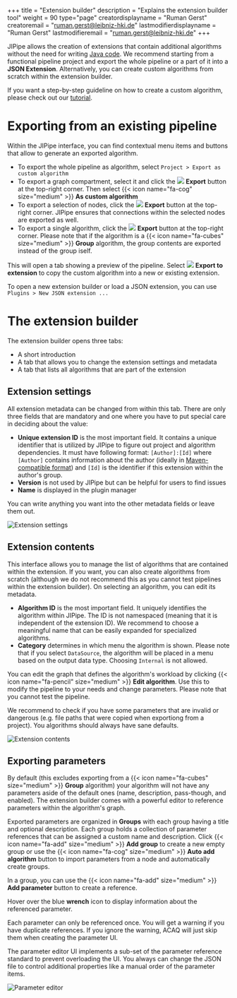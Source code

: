 +++
title = "Extension builder"
description = "Explains the extension builder tool"
weight = 90
type="page"
creatordisplayname = "Ruman Gerst"
creatoremail = "ruman.gerst@leibniz-hki.de"
lastmodifierdisplayname = "Ruman Gerst"
lastmodifieremail = "ruman.gerst@leibniz-hki.de"
+++

JIPipe allows the creation of extensions that contain additional algorithms without
the need for writing [Java code](/documentation-java-api). We recommend starting from
a functional pipeline project and export the whole pipeline or a part of it into a **JSON Extension**.
Alternatively, you can create custom algorithms from scratch within the extension builder.

If you want a step-by-step guideline on how to create a custom algorithm, please check out our [tutorial](/tutorials/extension).

# Exporting from an existing pipeline

Within the JIPipe interface, you can find contextual menu items and buttons that allow to generate
an exported algorithm.

* To export the whole pipeline as algorithm, select `Project > Export as custom algorithm`
* To export a graph compartment, select it and click the <img class="inline-image" src="/img/icons/export.png" /> **Export** button at the top-right corner. Then select {{< icon name="fa-cog" size="medium" >}} **As custom algorithm**
* To export a selection of nodes, click the <img class="inline-image" src="/img/icons/export.png" /> **Export** button at the top-right corner. JIPipe ensures that connections within the selected nodes are exported as well.
* To export a single algorithm, click the <img class="inline-image" src="/img/icons/export.png" /> **Export** button at the top-right corner. Please note that if the algorithm is a {{< icon name="fa-cubes" size="medium" >}} **Group** algorithm, the group contents are exported instead of the group iself.

This will open a tab showing a preview of the pipeline. Select <img class="inline-image" src="/img/icons/export.png" /> **Export to extension** to copy the custom algorithm into
a new or existing extension.

<div class="notices tip">
  <p>
    To open a new extension builder or load a JSON extension, you can use <code>Plugins &gt; New JSON extension ...</code>
  </p>
</div>

# The extension builder

The extension builder opens three tabs:

* A short introduction
* A tab that allows you to change the extension settings and metadata
* A tab that lists all algorithms that are part of the extension

## Extension settings

All extension metadata can be changed from within this tab. There are only three fields that are mandatory and one where you have to put special care in deciding about the value:

* **Unique extension ID** is the most important field. It contains a unique identifier that is utilized by JIPipe to figure out project and algorithm dependencies. It must have following format: `[Author]:[Id]` where `[Author]` contains information about the author (ideally in [Maven-compatible format](https://maven.apache.org/guides/mini/guide-naming-conventions.html)) and `[Id]` is the identifier if this extension within the author's group.
* **Version** is not used by JIPipe but can be helpful for users to find issues
* **Name** is displayed in the plugin manager

You can write anything you want into the other metadata fields or leave them out.

![Extension settings](/img/documentation/extension_settings.png)

## Extension contents

This interface allows you to manage the list of algorithms that are contained within the extension. If you want, you can also create algorithms from scratch (although we do not recommend this as
you cannot test pipelines within the extension builder). On selecting an algorithm, you can edit its metadata.

* **Algorithm ID** is the most important field. It uniquely identifies the algorithm within JIPipe. The ID is not namespaced (meaning that it is independent of the extension ID). We recommend to choose a meaningful name that can be easily expanded for specialized algorithms.
* **Category** determines in which menu the algorithm is shown. Please note that if you select `DataSource`, the algorithm will be placed in a menu based on the output data type. Choosing `Internal` is not allowed.

You can edit the graph that defines the algorithm's workload by clicking {{< icon name="fa-pencil" size="medium" >}} **Edit algorithm**. Use this to
modify the pipeline to your needs and change parameters. Please note that you cannot test the pipeline.

<div class="notices tip">
  <p>
    We recommend to check if you have some parameters that are invalid or dangerous (e.g. file paths that were copied when exportiong from a project). You algorithms should always
    have sane defaults.
  </p>
</div>

![Extension contents](/img/documentation/extension_contents.png)

## Exporting parameters

By default (this excludes exporting from a {{< icon name="fa-cubes" size="medium" >}} **Group** algorithm) your algorithm will not have any parameters aside of the default ones (name, description, pass-though, and enabled). The extension builder comes with a powerful editor to reference parameters within the algorithm's graph.

Exported parameters are organized in **Groups** with each group having a title and optional description. Each group holds a collection of parameter references that can be assigned a custom name and description. Click {{< icon name="fa-add" size="medium" >}} **Add group** to create a new empty group or use the {{< icon name="fa-cog" size="medium" >}} **Auto add algorithm** button to import
parameters from a node and automatically create groups.

In a group, you can use the {{< icon name="fa-add" size="medium" >}} **Add parameter** button to create a reference.

<div class="notices tip">
  <p>
    Hover over the blue <i class="fa fa-wrench"></i> <strong>wrench</strong> icon to display information about the referenced parameter.
  </p>
</div>
<div class="notices info">
  <p>
    Each parameter can only be referenced once. You will get a warning if you have duplicate references. If you ignore the warning, ACAQ will just skip them when creating the parameter UI.
  </p>
</div>
<div class="notices info">
  <p>
    The parameter editor UI implements a sub-set of the parameter reference standard to prevent overloading the UI. You always can change the JSON file to control additional properties like
    a manual order of the parameter items.
  </p>
</div>

![Parameter editor](/img/documentation/parameter_editor.png)
